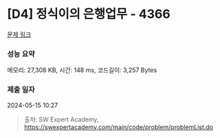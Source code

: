# [D4] 정식이의 은행업무 - 4366 

[문제 링크](https://swexpertacademy.com/main/code/problem/problemDetail.do?contestProbId=AWMeRLz6kC0DFAXd) 

### 성능 요약

메모리: 27,308 KB, 시간: 148 ms, 코드길이: 3,257 Bytes

### 제출 일자

2024-05-15 10:27



> 출처: SW Expert Academy, https://swexpertacademy.com/main/code/problem/problemList.do